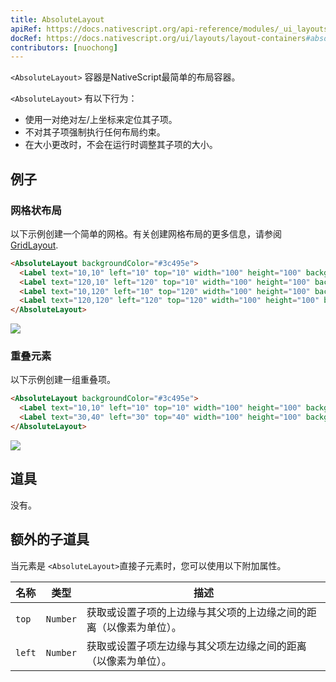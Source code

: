 ```yaml
---
title: AbsoluteLayout
apiRef: https://docs.nativescript.org/api-reference/modules/_ui_layouts_absolute_layout_
docRef: https://docs.nativescript.org/ui/layouts/layout-containers#absolutelayout
contributors: [nuochong]
---
```


 `<AbsoluteLayout>` 容器是NativeScript最简单的布局容器。

`<AbsoluteLayout>` 有以下行为：

* 使用一对绝对左/上坐标来定位其子项。
* 不对其子项强制执行任何布局约束。
* 在大小更改时，不会在运行时调整其子项的大小。

## 例子

### 网格状布局

以下示例创建一个简单的网格。有关创建网格布局的更多信息，请参阅 [GridLayout](/en/docs/elements/layouts/grid-layout).

```html
<AbsoluteLayout backgroundColor="#3c495e">
  <Label text="10,10" left="10" top="10" width="100" height="100" backgroundColor="#43b883"/>
  <Label text="120,10" left="120" top="10" width="100" height="100" backgroundColor="#43b883"/>
  <Label text="10,120" left="10" top="120" width="100" height="100" backgroundColor="#43b883"/>
  <Label text="120,120" left="120" top="120" width="100" height="100" backgroundColor="#43b883"/>
</AbsoluteLayout>
```
<img class="md:w-1/2 lg:w-1/3" src="https://art.nativescript-vue.org/layouts/absolute_layout_grid.svg" />

### 重叠元素

以下示例创建一组重叠项。

```html
<AbsoluteLayout backgroundColor="#3c495e">
  <Label text="10,10" left="10" top="10" width="100" height="100" backgroundColor="#289062"/>
  <Label text="30,40" left="30" top="40" width="100" height="100" backgroundColor="#43b883"/>
</AbsoluteLayout>
```
<img class="md:w-1/2 lg:w-1/3" src="https://art.nativescript-vue.org/layouts/absolute_layout_overlap.svg" />

## 道具

没有。

## 额外的子道具

当元素是 `<AbsoluteLayout>`直接子元素时，您可以使用以下附加属性。

| 名称 | 类型 | 描述 |
|------|------|-------------|
| `top` | `Number` | 获取或设置子项的上边缘与其父项的上边缘之间的距离（以像素为单位）。
| `left` | `Number` | 获取或设置子项左边缘与其父项左边缘之间的距离（以像素为单位）。
